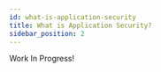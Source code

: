 ```yaml
---
id: what-is-application-security
title: What is Application Security?
sidebar_position: 2
---
```


Work In Progress!
